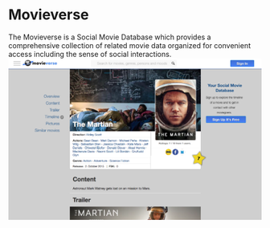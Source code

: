 # Movieverse
The Movieverse is a Social Movie Database which provides a comprehensive collection of related movie data organized for convenient access including the sense of social interactions.
![Screenshot of VUI for Raspberry Pi](https://raw.githubusercontent.com/alexnieddu/themovieverse.com/master/profil.png)
